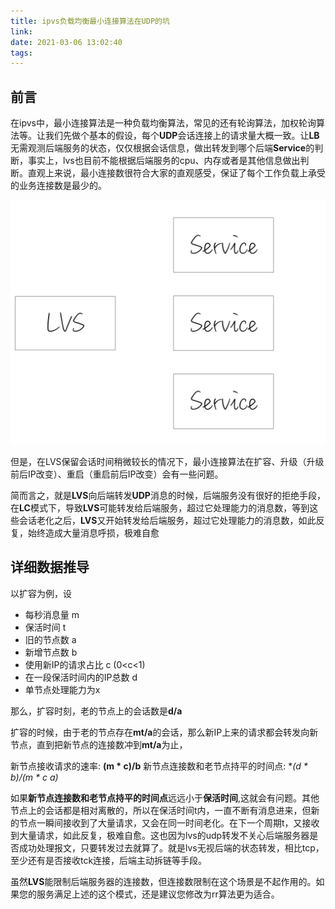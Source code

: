 ```yaml
---
title: ipvs负载均衡最小连接算法在UDP的坑
link:
date: 2021-03-06 13:02:40
tags:
---
```


## 前言

在ipvs中，最小连接算法是一种负载均衡算法，常见的还有轮询算法，加权轮询算法等。让我们先做个基本的假设，每个**UDP**会话连接上的请求量大概一致。让**LB**无需观测后端服务的状态，仅仅根据会话信息，做出转发到哪个后端**Service**的判断，事实上，lvs也目前不能根据后端服务的cpu、内存或者是其他信息做出判断。直观上来说，最小连接数很符合大家的直观感受，保证了每个工作负载上承受的业务连接数是最少的。

![ipvs-lb-udp](Images/ipvs-lb-udp.png)

但是，在LVS保留会话时间稍微较长的情况下，最小连接算法在扩容、升级（升级前后IP改变）、重启（重启前后IP改变）会有一些问题。

简而言之，就是**LVS**向后端转发**UDP**消息的时候，后端服务没有很好的拒绝手段，在**LC**模式下，导致**LVS**可能转发给后端服务，超过它处理能力的消息数，等到这些会话老化之后，**LVS**又开始转发给后端服务，超过它处理能力的消息数，如此反复，始终造成大量消息呼损，极难自愈

## 详细数据推导

以扩容为例，设

- 每秒消息量 m
- 保活时间  t
- 旧的节点数 a
- 新增节点数 b
- 使用新IP的请求占比 c (0<c<1)
- 在一段保活时间内的IP总数 d
- 单节点处理能力为x

那么，扩容时刻，老的节点上的会话数是**d/a**

扩容的时候，由于老的节点存在**mt/a**的会话，那么新IP上来的请求都会转发向新节点，直到把新节点的连接数冲到**mt/a**为止，

新节点接收请求的速率: **(m * c)/b**
新节点连接数和老节点持平的时间点: **(d * b)/(m * c *a)**

如果**新节点连接数和老节点持平的时间点**远远小于**保活时间**,这就会有问题。其他节点上的会话都是相对离散的，所以在保活时间t内，一直不断有消息进来，但新的节点一瞬间接收到了大量请求，又会在同一时间老化。在下一个周期t，又接收到大量请求，如此反复，极难自愈。这也因为lvs的udp转发不关心后端服务器是否成功处理报文，只要转发过去就算了。就是lvs无视后端的状态转发，相比tcp，至少还有是否接收tck连接，后端主动拆链等手段。

虽然**LVS**能限制后端服务器的连接数，但连接数限制在这个场景是不起作用的。如果您的服务满足上述的这个模式，还是建议您修改为rr算法更为适合。
